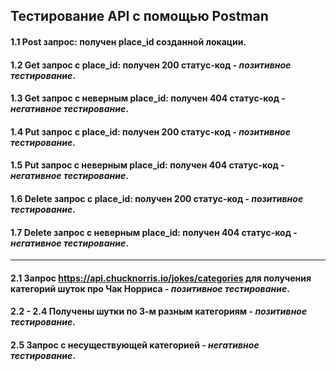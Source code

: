 ## Тестирование API с помощью Postman
#### 1.1 Post запрос: получен place_id созданной локации.
#### 1.2 Get запрос с place_id: получен 200 статус-код - *позитивное тестирование*.
#### 1.3 Get запрос с неверным place_id: получен 404 статус-код - *негативное тестирование*.
#### 1.4 Put запрос с place_id: получен 200 статус-код - *позитивное тестирование*.
#### 1.5 Put запрос с неверным place_id: получен 404 статус-код - *негативное тестирование*.
#### 1.6 Delete запрос с place_id: получен 200 статус-код - *позитивное тестирование*.
#### 1.7 Delete запрос с неверным place_id: получен 404 статус-код - *негативное тестирование*.
---
#### 2.1 Запрос https://api.chucknorris.io/jokes/categories для получения категорий шуток про Чак Норриса - *позитивное тестирование*.
#### 2.2 - 2.4 Получены шутки по 3-м разным категориям - *позитивное тестирование*.
#### 2.5 Запрос с несуществующей категорией - *негативное тестирование*.


